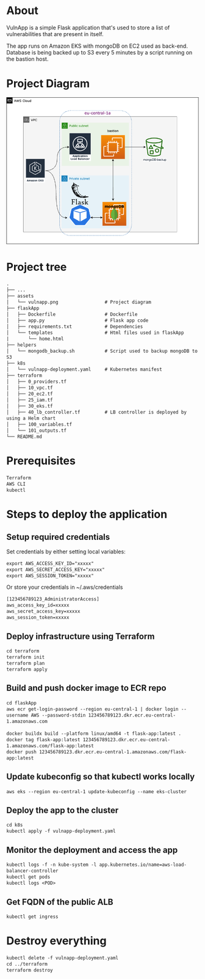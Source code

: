 
# About

VulnApp is a simple Flask application that's used to store a list of vulnerabilities that are present in itself.

The app runs on Amazon EKS with mongoDB on EC2 used as back-end. Database is being backed up to S3 every 5 minutes by a script running on the bastion host. 


# Project Diagram


![Vulnapp Diagram](./assets/vulnapp.png)


# Project tree 
    .
    ├── ...
    ├── assets                             
    │   └── vulnapp.png                 # Project diagram 
    ├── flaskApp                        
    │   ├── Dockerfile                  # Dockerfile
    │   ├── app.py                      # Flask app code
    │   ├── requirements.txt            # Dependencies
    │   └── templates                   # Html files used in flaskApp
    |       └── home.html
    ├── helpers                         
    │   └── mongodb_backup.sh           # Script used to backup mongoDB to S3
    ├── k8s                             
    │   └── vulnapp-deployment.yaml     # Kubernetes manifest
    ├── terraform                       
    │   ├── 0_providers.tf              
    │   ├── 10_vpc.tf                   
    │   ├── 20_ec2.tf                   
    │   ├── 25_iam.tf                   
    │   ├── 30_eks.tf                   
    │   ├── 40_lb_controller.tf         # LB controller is deployed by using a Helm chart
    │   ├── 100_variables.tf            
    │   └── 101_outputs.tf              
    └── README.md
    

# Prerequisites
    Terraform
    AWS CLI
    kubectl

# Steps to deploy the application

## Setup required credentials 
Set credentials by either setting local variables:

    export AWS_ACCESS_KEY_ID="xxxxx"
    export AWS_SECRET_ACCESS_KEY="xxxxx"
    export AWS_SESSION_TOKEN="xxxxx"

Or store your credentials in  ~/.aws/credentials

    [123456789123_AdministratorAccess]
    aws_access_key_id=xxxxx
    aws_secret_access_key=xxxxx
    aws_session_token=xxxxx

## Deploy infrastructure using Terraform 

    cd terraform
    terraform init
    terraform plan
    terraform apply

## Build and push docker image to ECR repo

    cd flaskApp
    aws ecr get-login-password --region eu-central-1 | docker login --username AWS --password-stdin 123456789123.dkr.ecr.eu-central-1.amazonaws.com
    
    docker buildx build --platform linux/amd64 -t flask-app:latest .
    docker tag flask-app:latest 123456789123.dkr.ecr.eu-central-1.amazonaws.com/flask-app:latest
    docker push 123456789123.dkr.ecr.eu-central-1.amazonaws.com/flask-app:latest
    
    
## Update kubeconfig so that kubectl works locally
    aws eks --region eu-central-1 update-kubeconfig --name eks-cluster

## Deploy the app to the cluster
    cd k8s
    kubectl apply -f vulnapp-deployment.yaml 
    

## Monitor the deployment and access the app
    kubectl logs -f -n kube-system -l app.kubernetes.io/name=aws-load-balancer-controller
    kubectl get pods 
    kubectl logs <POD> 

## Get FQDN of the public ALB
    kubectl get ingress 


# Destroy everything
    kubectl delete -f vulnapp-deployment.yaml 
    cd ../terraform
    terraform destroy